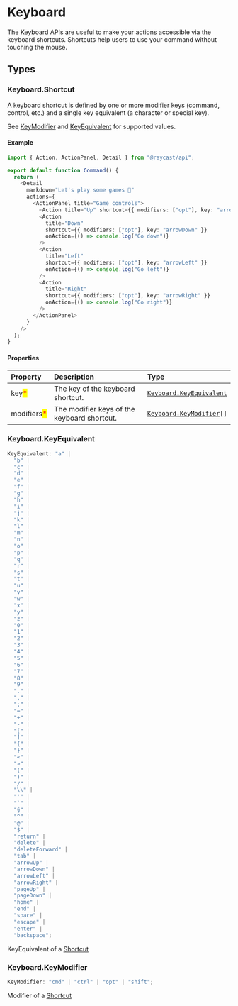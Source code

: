 # Keyboard

The Keyboard APIs are useful to make your actions accessible via the keyboard shortcuts. Shortcuts help users to use your command without touching the mouse.

## Types

### Keyboard.Shortcut

A keyboard shortcut is defined by one or more modifier keys (command, control, etc.) and a single key equivalent (a character or special key).

See [KeyModifier](#keyboard.keymodifier) and [KeyEquivalent](#keyboard.keyequivalent) for supported values.

#### Example

```typescript
import { Action, ActionPanel, Detail } from "@raycast/api";

export default function Command() {
  return (
    <Detail
      markdown="Let's play some games 👾"
      actions={
        <ActionPanel title="Game controls">
          <Action title="Up" shortcut={{ modifiers: ["opt"], key: "arrowUp" }} onAction={() => console.log("Go up")} />
          <Action
            title="Down"
            shortcut={{ modifiers: ["opt"], key: "arrowDown" }}
            onAction={() => console.log("Go down")}
          />
          <Action
            title="Left"
            shortcut={{ modifiers: ["opt"], key: "arrowLeft" }}
            onAction={() => console.log("Go left")}
          />
          <Action
            title="Right"
            shortcut={{ modifiers: ["opt"], key: "arrowRight" }}
            onAction={() => console.log("Go right")}
          />
        </ActionPanel>
      }
    />
  );
}
```

#### Properties

| Property | Description | Type |
| :--- | :--- | :--- |
| key<mark style="color:red;">*</mark> | The key of the keyboard shortcut. | <code>[Keyboard.KeyEquivalent](keyboard.md#keyboard.keyequivalent)</code> |
| modifiers<mark style="color:red;">*</mark> | The modifier keys of the keyboard shortcut. | <code>[Keyboard.KeyModifier](keyboard.md#keyboard.keymodifier)[]</code> |

### Keyboard.KeyEquivalent

```typescript
KeyEquivalent: "a" |
  "b" |
  "c" |
  "d" |
  "e" |
  "f" |
  "g" |
  "h" |
  "i" |
  "j" |
  "k" |
  "l" |
  "m" |
  "n" |
  "o" |
  "p" |
  "q" |
  "r" |
  "s" |
  "t" |
  "u" |
  "v" |
  "w" |
  "x" |
  "y" |
  "z" |
  "0" |
  "1" |
  "2" |
  "3" |
  "4" |
  "5" |
  "6" |
  "7" |
  "8" |
  "9" |
  "." |
  "," |
  ";" |
  "=" |
  "+" |
  "-" |
  "[" |
  "]" |
  "{" |
  "}" |
  "«" |
  "»" |
  "(" |
  ")" |
  "/" |
  "\\" |
  "'" |
  "`" |
  "§" |
  "^" |
  "@" |
  "$" |
  "return" |
  "delete" |
  "deleteForward" |
  "tab" |
  "arrowUp" |
  "arrowDown" |
  "arrowLeft" |
  "arrowRight" |
  "pageUp" |
  "pageDown" |
  "home" |
  "end" |
  "space" |
  "escape" |
  "enter" |
  "backspace";
```

KeyEquivalent of a [Shortcut](#keyboard.shortcut)

### Keyboard.KeyModifier

```typescript
KeyModifier: "cmd" | "ctrl" | "opt" | "shift";
```

Modifier of a [Shortcut](#keyboard.shortcut)

